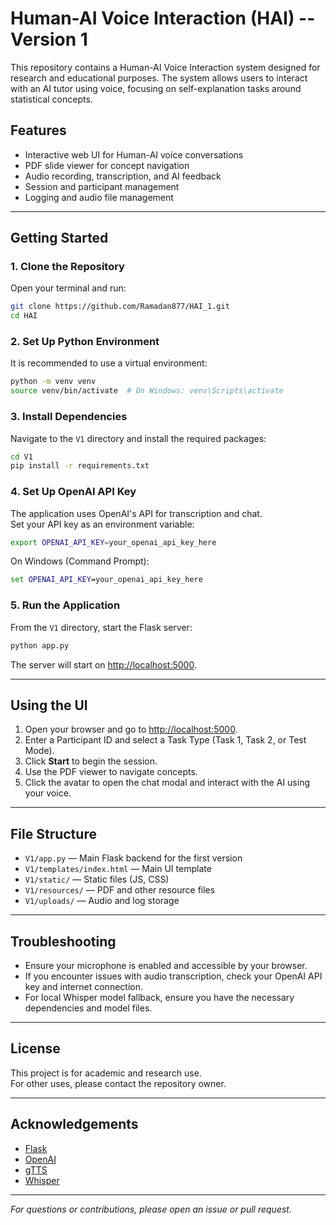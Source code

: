 # Human-AI Voice Interaction (HAI) -- Version 1

This repository contains a Human-AI Voice Interaction system designed for research and educational purposes. The system allows users to interact with an AI tutor using voice, focusing on self-explanation tasks around statistical concepts.

## Features

- Interactive web UI for Human-AI voice conversations
- PDF slide viewer for concept navigation
- Audio recording, transcription, and AI feedback
- Session and participant management
- Logging and audio file management

---

## Getting Started

### 1. Clone the Repository

Open your terminal and run:

```bash
git clone https://github.com/Ramadan877/HAI_1.git
cd HAI
```

### 2. Set Up Python Environment

It is recommended to use a virtual environment:

```bash
python -m venv venv
source venv/bin/activate  # On Windows: venv\Scripts\activate
```

### 3. Install Dependencies

Navigate to the `V1` directory and install the required packages:

```bash
cd V1
pip install -r requirements.txt
```


### 4. Set Up OpenAI API Key

The application uses OpenAI's API for transcription and chat.  
Set your API key as an environment variable:

```bash
export OPENAI_API_KEY=your_openai_api_key_here
```

On Windows (Command Prompt):

```cmd
set OPENAI_API_KEY=your_openai_api_key_here
```

### 5. Run the Application

From the `V1` directory, start the Flask server:

```bash
python app.py
```

The server will start on [http://localhost:5000](http://localhost:5000).

---

## Using the UI

1. Open your browser and go to [http://localhost:5000](http://localhost:5000).
2. Enter a Participant ID and select a Task Type (Task 1, Task 2, or Test Mode).
3. Click **Start** to begin the session.
4. Use the PDF viewer to navigate concepts.
5. Click the avatar to open the chat modal and interact with the AI using your voice.

---

## File Structure

- `V1/app.py` — Main Flask backend for the first version
- `V1/templates/index.html` — Main UI template
- `V1/static/` — Static files (JS, CSS)
- `V1/resources/` — PDF and other resource files
- `V1/uploads/` — Audio and log storage

---

## Troubleshooting

- Ensure your microphone is enabled and accessible by your browser.
- If you encounter issues with audio transcription, check your OpenAI API key and internet connection.
- For local Whisper model fallback, ensure you have the necessary dependencies and model files.

---

## License

This project is for academic and research use.  
For other uses, please contact the repository owner.

---

## Acknowledgements

- [Flask](https://flask.palletsprojects.com/)
- [OpenAI](https://openai.com/)
- [gTTS](https://pypi.org/project/gTTS/)
- [Whisper](https://github.com/openai/whisper)

---

*For questions or contributions, please open an issue or pull request.*
